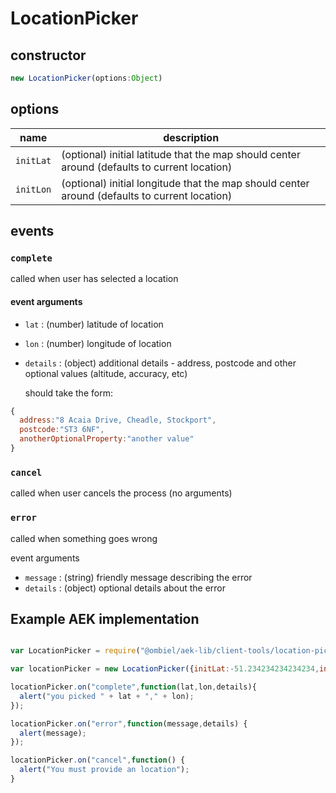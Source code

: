 # LocationPicker

## constructor

```javascript
new LocationPicker(options:Object)
```

## options

name | description
-------|--------------
`initLat` | (optional) initial latitude that the map should center around (defaults to current location)
`initLon` | (optional) initial longitude that the map should center around (defaults to current location)

## events

### `complete`

called when user has selected a location

#### event arguments
* `lat` : (number) latitude of location
* `lon` : (number) longitude of location
* `details` : (object) additional details - address, postcode and other optional values (altitude, accuracy, etc)

  should take the form:

```javascript
{
  address:"8 Acaia Drive, Cheadle, Stockport",
  postcode:"ST3 6NF",
  anotherOptionalProperty:"another value"
}
```

### `cancel`

called when user cancels the process (no arguments)

### `error`

called when something goes wrong

event arguments

* `message` : (string) friendly message describing the error
* `details` : (object) optional details about the error

## Example AEK implementation

``` javascript

var LocationPicker = require("@ombiel/aek-lib/client-tools/location-picker");

var locationPicker = new LocationPicker({initLat:-51.234234234234234,initLon:23.43234234234234});

locationPicker.on("complete",function(lat,lon,details){
  alert("you picked " + lat + "," + lon);
});

locationPicker.on("error",function(message,details) {
  alert(message);
});

locationPicker.on("cancel",function() {
  alert("You must provide an location");
}


```

